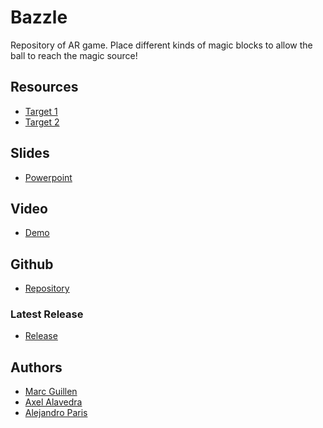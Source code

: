 # Bazzle
Repository of AR game. Place different kinds of magic blocks to allow the ball to reach the magic source!

## Resources
* [Target 1](https://github.com/AlejandroParis/Ar_Project/blob/master/Assets/Editor/Vuforia/ImageTargetTextures/DeviceDB/Poker_1_scaled.jpg)
* [Target 2](https://github.com/AlejandroParis/Ar_Project/blob/master/Assets/Editor/Vuforia/ImageTargetTextures/DeviceDB/Poker_3_scaled.jpg)

## Slides
* [Powerpoint](https://docs.google.com/presentation/d/1FAPSgNNyMJtpc8cPXRl-HxLOrk3DmZG_7j_5Xw6Z5Lo/edit?usp=sharing)

## Video
* [Demo]()

## Github
* [Repository](https://github.com/AlejandroParis/Ar_Project)

### Latest Release
* [Release](https://github.com/AlejandroParis/Ar_Project/releases/tag/0.1)

## Authors
* [Marc Guillen](https://github.com/Marcgs96)
* [Axel Alavedra](https://github.com/AxelAlavedra)
* [Alejandro Paris](https://github.com/AlejandroParis)

